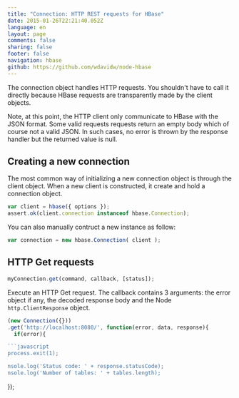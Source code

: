```yaml
---
title: "Connection: HTTP REST requests for HBase"
date: 2015-01-26T22:21:40.052Z
language: en
layout: page
comments: false
sharing: false
footer: false
navigation: hbase
github: https://github.com/wdavidw/node-hbase
---
```


The connection object handles HTTP requests. You shouldn't
have to call it directly because HBase requests are transparently
made by the client objects.

Note, at this point, the HTTP client only communicate to
HBase with the JSON format. Some valid requests requests return
an empty body which of course not a valid JSON. In such cases,
no error is thrown by the response handler but the returned value
is null.

Creating a new connection
-------------------------

The most common way of initializing a new connection object
is through the client object. When a new client is constructed,
it create and hold a connection object.

```javascript
var client = hbase({ options });
assert.ok(client.connection instanceof hbase.Connection);
```

You can also manually contruct a new instance as follow:

```javascript
var connection = new hbase.Connection( client );
```

HTTP Get requests
-----------------

```javascript
myConnection.get(command, callback, [status]);
```

Execute an HTTP Get request. The callback contains 3 arguments: the error object if any, the decoded response body and the Node `http.ClientResponse` object.

```javascript
(new Connection({}))
.get('http://localhost:8080/', function(error, data, response){
  if(error){

```javascript
process.exit(1);

nsole.log('Status code: ' + response.statusCode);
nsole.log('Number of tables: ' + tables.length);
```

});
```
